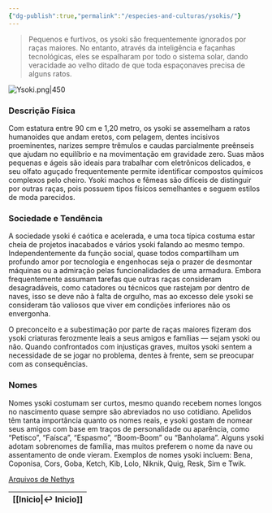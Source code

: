 ```yaml
---
{"dg-publish":true,"permalink":"/especies-and-culturas/ysokis/"}
---
```


> Pequenos e furtivos, os ysoki são frequentemente ignorados por raças maiores. No entanto, através da inteligência e façanhas tecnológicas, eles se espalharam por todo o sistema solar, dando veracidade ao velho ditado de que toda espaçonaves precisa de alguns ratos.

![Ysoki.png|450](/img/user/Assets/Imagens/Ra%C3%A7as/Ysoki.png)
### **Descrição Física**

Com estatura entre 90 cm e 1,20 metro, os ysoki se assemelham a ratos humanoides que andam eretos, com pelagem, dentes incisivos proeminentes, narizes sempre trêmulos e caudas parcialmente preênseis que ajudam no equilíbrio e na movimentação em gravidade zero. Suas mãos pequenas e ágeis são ideais para trabalhar com eletrônicos delicados, e seu olfato aguçado frequentemente permite identificar compostos químicos complexos pelo cheiro. Ysoki machos e fêmeas são difíceis de distinguir por outras raças, pois possuem tipos físicos semelhantes e seguem estilos de moda parecidos.

### **Sociedade e Tendência**

A sociedade ysoki é caótica e acelerada, e uma toca típica costuma estar cheia de projetos inacabados e vários ysoki falando ao mesmo tempo. Independentemente da função social, quase todos compartilham um profundo amor por tecnologia e engenhocas seja o prazer de desmontar máquinas ou a admiração pelas funcionalidades de uma armadura. Embora frequentemente assumam tarefas que outras raças consideram desagradáveis, como catadores ou técnicos que rastejam por dentro de naves, isso se deve não à falta de orgulho, mas ao excesso dele ysoki se consideram tão valiosos que viver em condições inferiores não os envergonha.

O preconceito e a subestimação por parte de raças maiores fizeram dos ysoki criaturas ferozmente leais a seus amigos e famílias — sejam ysoki ou não. Quando confrontados com injustiças graves, muitos ysoki sentem a necessidade de se jogar no problema, dentes à frente, sem se preocupar com as consequências.

### **Nomes**

Nomes ysoki costumam ser curtos, mesmo quando recebem nomes longos no nascimento quase sempre são abreviados no uso cotidiano. Apelidos têm tanta importância quanto os nomes reais, e ysoki gostam de nomear seus amigos com base em traços de personalidade ou aparência, como “Petisco”, “Faísca”, “Espasmo”, “Boom-Boom” ou “Banholama”. Alguns ysoki adotam sobrenomes de família, mas muitos preferem o nome da nave ou assentamento de onde vieram. Exemplos de nomes ysoki incluem: Bena, Coponisa, Cors, Goba, Ketch, Kib, Lolo, Niknik, Quig, Resk, Sim e Twik.

[Arquivos de Nethys](https://www.aonsrd.com/Races.aspx?ItemName=Ysoki)

| [[Inicio\|↩ Inicio]] |
| -------------------- |